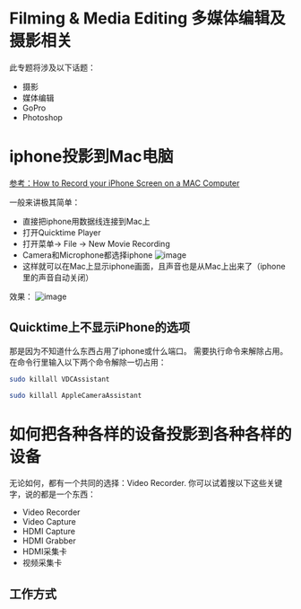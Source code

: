 # Filming & Media Editing 多媒体编辑及摄影相关
此专题将涉及以下话题：
- 摄影
- 媒体编辑
- GoPro
- Photoshop


# iphone投影到Mac电脑

[参考：How to Record your iPhone Screen on a MAC Computer](https://www.youtube.com/watch?v=TCsrsTUWHUc)

一般来讲极其简单：
- 直接把iphone用数据线连接到Mac上
- 打开Quicktime Player
- 打开菜单-> File -> New Movie Recording
- Camera和Microphone都选择iphone
![image](https://user-images.githubusercontent.com/14041622/41190692-4ee71ff2-6c16-11e8-94ac-fc8ff1248e4d.png)
- 这样就可以在Mac上显示iphone画面，且声音也是从Mac上出来了（iphone里的声音自动关闭）

效果：
![image](https://user-images.githubusercontent.com/14041622/41190728-c841a9b2-6c16-11e8-9cd9-b3a8d2b79f8b.png)


## Quicktime上不显示iPhone的选项
那是因为不知道什么东西占用了iphone或什么端口。
需要执行命令来解除占用。在命令行里输入以下两个命令解除一切占用：
```sh
sudo killall VDCAssistant

sudo killall AppleCameraAssistant
```



# 如何把各种各样的设备投影到各种各样的设备

无论如何，都有一个共同的选择：Video Recorder.
你可以试着搜以下这些关键字，说的都是一个东西：
- Video Recorder
- Video Capture
- HDMI Capture
- HDMI Grabber
- HDMI采集卡
- 视频采集卡

## 工作方式
